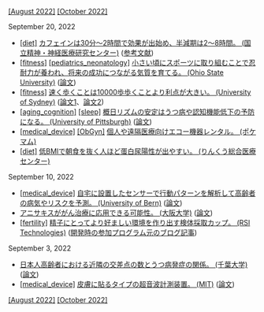 [\[August 2022\]](2208.md) [\[October 2022\]](2210.md)

September 20, 2022
* [\[diet\]](diet.md) [カフェインは30分～2時間で効果が出始め、半減期は2～8時間。 (国立精神・神経医療研究センター)](https://www.ncnp.go.jp/hospital/guide/sleep-column14.html) ([参考文献](https://doi.org/10.1016/j.fct.2017.04.002))
* [\[fitness\]](fitness.md) [\[pediatrics_neonatology\]](pediatrics_neonatology.md) [小さい頃にスポーツに取り組むことで忍耐力が養われ、将来の成功につながる気質を育てる。 (Ohio State University)](https://news.osu.edu/sports-help-kids-develop-important-trait-linked-to-adult-success/) ([論文](https://www.tandfonline.com/doi/full/10.1080/01490400.2022.2090037))
* [\[fitness\]](fitness.md) [速く歩くことは10000歩歩くことより利点が大きい。 (University of Sydney)](https://anmj.org.au/pace-just-as-important-as-reaching-10000-steps-for-good-health-study-finds/) ([論文1](https://jamanetwork.com/journals/jamaneurology/fullarticle/2795819)、[論文2](https://jamanetwork.com/journals/jamainternalmedicine/fullarticle/2796058))
* [\[aging_cognition\]](aging_cognition.md) [\[sleep\]](sleep.md) [概日リズムの安定はうつ病や認知機能低下の予防になる。 (University of Pittsburgh)](https://www.upmc.com/media/news/091322-cognitivetests) ([論文](https://jamanetwork.com/journals/jamapsychiatry/article-abstract/2795951))
* [\[medical_device\]](medical_device.md) [\[ObGyn\]](ObGyn.md) [個人や遠隔医療向けエコー機器レンタル。 (ポケマム)](https://pockemam.com/)
* [\[diet\]](diet.md) [低BMIで朝食を抜く人ほど蛋白尿陽性が出やすい。 (りんくう総合医療センター)](https://www.carenet.com/news/general/carenet/55045)

September 10, 2022
* [\[medical_device\]](medical_device.md) [自宅に設置したセンサーで行動パターンを解析して高齢者の病気やリスクを予測。 (University of Bern)](https://www.unibe.ch/news/media_news/media_relations_e/media_releases/2022/media_releases_2022/sensor_based_early_detection_of_age_related_diseases_from_home/index_eng.html) ([論文](https://dx.doi.org/10.1038/s41746-022-00657-y))
* [アニサキスががん治療に応用できる可能性。 (大阪大学)](https://resou.osaka-u.ac.jp/ja/research/2022/20220617_1) ([論文](https://www.sciencedirect.com/science/article/pii/S2590006422001260))
* [\[fertility\]](fertility.md) [精子にとってより好ましい環境を作り出す検体採取カップ。 (RSI Technologies)](https://rsifertility.com/) ([開発時の参加プログラム元のブログ記事](https://www.depts.ttu.edu/research/research-park/hustle/posts/2019/08/rsi-blog-article.php))

September 3, 2022
* [日本人高齢者における近隣の交差点の数とうつ病発症の関係。 (千葉大学)](https://www.carenet.com/news/general/carenet/54959) ([論文](https://www.nature.com/articles/s41598-022-17650-w))
* [\[medical_device\]](medical_device.md) [皮膚に貼るタイプの超音波計測装置。 (MIT)](http://zhao.mit.edu/wp-content/uploads/2022/08/162.pdf) ([論文](https://www.science.org/doi/10.1126/science.abo2542))

[\[August 2022\]](2208.md) [\[October 2022\]](2210.md)

